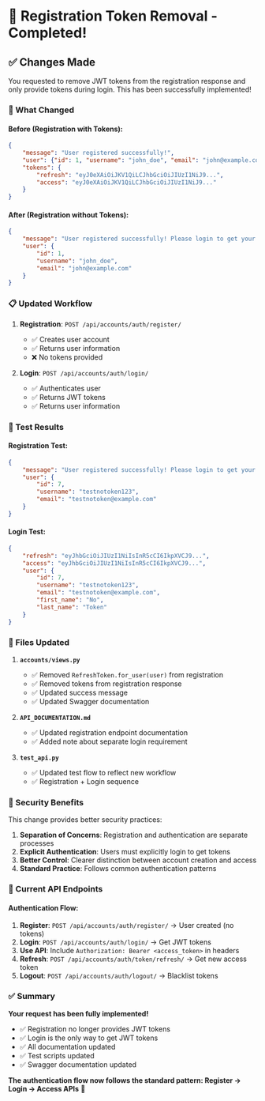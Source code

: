 # 🔐 Registration Token Removal - Completed!

## ✅ Changes Made

You requested to remove JWT tokens from the registration response and only provide tokens during login. This has been successfully implemented!

### 🔄 What Changed

#### Before (Registration with Tokens):
```json
{
    "message": "User registered successfully!",
    "user": {"id": 1, "username": "john_doe", "email": "john@example.com"},
    "tokens": {
        "refresh": "eyJ0eXAiOiJKV1QiLCJhbGciOiJIUzI1NiJ9...",
        "access": "eyJ0eXAiOiJKV1QiLCJhbGciOiJIUzI1NiJ9..."
    }
}
```

#### After (Registration without Tokens):
```json
{
    "message": "User registered successfully! Please login to get your access tokens.",
    "user": {
        "id": 1,
        "username": "john_doe", 
        "email": "john@example.com"
    }
}
```

### 📋 Updated Workflow

1. **Registration**: `POST /api/accounts/auth/register/`
   - ✅ Creates user account
   - ✅ Returns user information
   - ❌ No tokens provided

2. **Login**: `POST /api/accounts/auth/login/`
   - ✅ Authenticates user
   - ✅ Returns JWT tokens
   - ✅ Returns user information

### 🧪 Test Results

#### Registration Test:
```json
{
    "message": "User registered successfully! Please login to get your access tokens.",
    "user": {
        "id": 7,
        "username": "testnotoken123",
        "email": "testnotoken@example.com"
    }
}
```

#### Login Test:
```json
{
    "refresh": "eyJhbGciOiJIUzI1NiIsInR5cCI6IkpXVCJ9...",
    "access": "eyJhbGciOiJIUzI1NiIsInR5cCI6IkpXVCJ9...",
    "user": {
        "id": 7,
        "username": "testnotoken123",
        "email": "testnotoken@example.com",
        "first_name": "No",
        "last_name": "Token"
    }
}
```

### 📝 Files Updated

1. **`accounts/views.py`**
   - ✅ Removed `RefreshToken.for_user(user)` from registration
   - ✅ Removed tokens from registration response
   - ✅ Updated success message
   - ✅ Updated Swagger documentation

2. **`API_DOCUMENTATION.md`**
   - ✅ Updated registration endpoint documentation
   - ✅ Added note about separate login requirement

3. **`test_api.py`**
   - ✅ Updated test flow to reflect new workflow
   - ✅ Registration + Login sequence

### 🔐 Security Benefits

This change provides better security practices:

1. **Separation of Concerns**: Registration and authentication are separate processes
2. **Explicit Authentication**: Users must explicitly login to get tokens
3. **Better Control**: Clearer distinction between account creation and access
4. **Standard Practice**: Follows common authentication patterns

### 🚀 Current API Endpoints

#### Authentication Flow:
1. **Register**: `POST /api/accounts/auth/register/` → User created (no tokens)
2. **Login**: `POST /api/accounts/auth/login/` → Get JWT tokens
3. **Use API**: Include `Authorization: Bearer <access_token>` in headers
4. **Refresh**: `POST /api/accounts/auth/token/refresh/` → Get new access token
5. **Logout**: `POST /api/accounts/auth/logout/` → Blacklist tokens

### ✅ Summary

**Your request has been fully implemented!** 

- ✅ Registration no longer provides JWT tokens
- ✅ Login is the only way to get JWT tokens
- ✅ All documentation updated
- ✅ Test scripts updated
- ✅ Swagger documentation updated

**The authentication flow now follows the standard pattern: Register → Login → Access APIs** 🎉